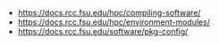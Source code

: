 - https://docs.rcc.fsu.edu/hpc/compiling-software/
- https://docs.rcc.fsu.edu/hpc/environment-modules/
- https://docs.rcc.fsu.edu/software/pkg-config/
